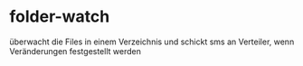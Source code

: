 # folder-watch
überwacht die Files in einem Verzeichnis und schickt sms an Verteiler, wenn Veränderungen festgestellt werden
